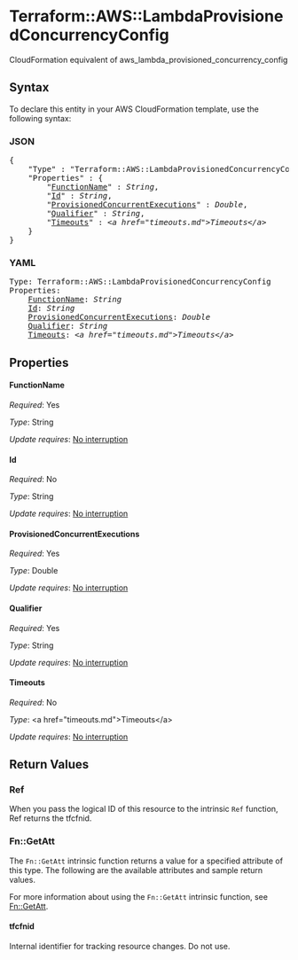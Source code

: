# Terraform::AWS::LambdaProvisionedConcurrencyConfig

CloudFormation equivalent of aws_lambda_provisioned_concurrency_config

## Syntax

To declare this entity in your AWS CloudFormation template, use the following syntax:

### JSON

<pre>
{
    "Type" : "Terraform::AWS::LambdaProvisionedConcurrencyConfig",
    "Properties" : {
        "<a href="#functionname" title="FunctionName">FunctionName</a>" : <i>String</i>,
        "<a href="#id" title="Id">Id</a>" : <i>String</i>,
        "<a href="#provisionedconcurrentexecutions" title="ProvisionedConcurrentExecutions">ProvisionedConcurrentExecutions</a>" : <i>Double</i>,
        "<a href="#qualifier" title="Qualifier">Qualifier</a>" : <i>String</i>,
        "<a href="#timeouts" title="Timeouts">Timeouts</a>" : <i>&lt;a href=&#34;timeouts.md&#34;&gt;Timeouts&lt;/a&gt;</i>
    }
}
</pre>

### YAML

<pre>
Type: Terraform::AWS::LambdaProvisionedConcurrencyConfig
Properties:
    <a href="#functionname" title="FunctionName">FunctionName</a>: <i>String</i>
    <a href="#id" title="Id">Id</a>: <i>String</i>
    <a href="#provisionedconcurrentexecutions" title="ProvisionedConcurrentExecutions">ProvisionedConcurrentExecutions</a>: <i>Double</i>
    <a href="#qualifier" title="Qualifier">Qualifier</a>: <i>String</i>
    <a href="#timeouts" title="Timeouts">Timeouts</a>: <i>&lt;a href=&#34;timeouts.md&#34;&gt;Timeouts&lt;/a&gt;</i>
</pre>

## Properties

#### FunctionName

_Required_: Yes

_Type_: String

_Update requires_: [No interruption](https://docs.aws.amazon.com/AWSCloudFormation/latest/UserGuide/using-cfn-updating-stacks-update-behaviors.html#update-no-interrupt)

#### Id

_Required_: No

_Type_: String

_Update requires_: [No interruption](https://docs.aws.amazon.com/AWSCloudFormation/latest/UserGuide/using-cfn-updating-stacks-update-behaviors.html#update-no-interrupt)

#### ProvisionedConcurrentExecutions

_Required_: Yes

_Type_: Double

_Update requires_: [No interruption](https://docs.aws.amazon.com/AWSCloudFormation/latest/UserGuide/using-cfn-updating-stacks-update-behaviors.html#update-no-interrupt)

#### Qualifier

_Required_: Yes

_Type_: String

_Update requires_: [No interruption](https://docs.aws.amazon.com/AWSCloudFormation/latest/UserGuide/using-cfn-updating-stacks-update-behaviors.html#update-no-interrupt)

#### Timeouts

_Required_: No

_Type_: &lt;a href=&#34;timeouts.md&#34;&gt;Timeouts&lt;/a&gt;

_Update requires_: [No interruption](https://docs.aws.amazon.com/AWSCloudFormation/latest/UserGuide/using-cfn-updating-stacks-update-behaviors.html#update-no-interrupt)

## Return Values

### Ref

When you pass the logical ID of this resource to the intrinsic `Ref` function, Ref returns the tfcfnid.

### Fn::GetAtt

The `Fn::GetAtt` intrinsic function returns a value for a specified attribute of this type. The following are the available attributes and sample return values.

For more information about using the `Fn::GetAtt` intrinsic function, see [Fn::GetAtt](https://docs.aws.amazon.com/AWSCloudFormation/latest/UserGuide/intrinsic-function-reference-getatt.html).

#### tfcfnid

Internal identifier for tracking resource changes. Do not use.

